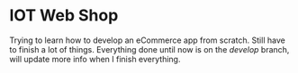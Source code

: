 # IOT Web Shop

Trying to learn how to develop an eCommerce app from scratch. Still have to finish a lot of things. 
Everything done until now is on the *develop* branch, will update more info when I finish everything.
